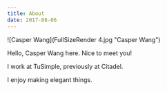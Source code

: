 ```yaml
---
title: About
date: 2017-08-06
---
```

![Casper Wang](FullSizeRender 4.jpg "Casper Wang")

Hello, Casper Wang here. Nice to meet you!

I work at TuSimple, previously at Citadel.

I enjoy making elegant things.
